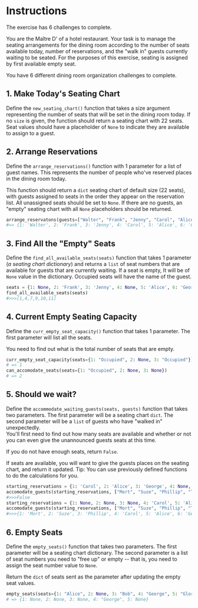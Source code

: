 # Instructions

The exercise has 6 challenges to complete.

You are the Maître D' of a hotel restaurant. Your task is to manage the seating arrangements for the dining room according to the number of seats available today, number of reservations, and the "walk in" guests currently waiting to be seated. For the purposes of this exercise, seating is assigned by first available empty seat.

You have 6 different dining room organization challenges to complete.

## 1. Make Today's Seating Chart

Define the `new_seating_chart()` function that takes a size argument representing the number of seats that will be set in the dining room today. If no `size` is given, the function should return a seating chart with 22 seats. Seat values should have a placeholder of `None` to indicate they are available to assign to a guest.

## 2. Arrange Reservations

Define the `arrange_reservations()` function with 1 parameter for a list of guest names. This represents the number of people who've reserved places in the dining room today.

This function should return a `dict` seating chart of default size (22 seats), with guests assigned to seats in the order they appear on the reservation list. All unassigned seats should be set to `None`. If there are no guests, an "empty" seating chart with all `None` placeholders should be returned.

```python
arrange_reservatons(guests=["Walter", "Frank", "Jenny", "Carol", "Alice", "George"])
#=> {1: 'Walter', 2: 'Frank', 3: 'Jenny', 4: 'Carol', 5: 'Alice', 6: 'George', 7: None, 8: None, 9: None, 10: None, 11: None, 12: None, 13: None, 14: None, 15: None, 16: None, 17: None, 18: None, 19: None, 20: None, 21: None, 22: None}
```

## 3. Find All the "Empty" Seats

Define the `find_all_available_seats(seats)` function that takes 1 parameter (_a seating chart dictionary_) and returns a `list` of seat numbers that are available for guests that are currently waiting.
If a seat is empty, It will be of `None` value in the dictionary. Occupied seats will have the name of the guest.

```python
seats = {1: None, 2: 'Frank', 3: 'Jenny', 4: None, 5: 'Alice', 6: 'George', 7: None, 8: 'Carol', 9: None, 10: None, 11: None, 12: 'Walter'}
find_all_available_seats(seats)
#>>>[1,4,7,9,10,11]
```

## 4. Current Empty Seating Capacity

Define the `curr_empty_seat_capacity()` function that takes 1 parameter. The first parameter will list all the seats.

You need to find out what is the total number of seats that are empty.

```python
curr_empty_seat_capacity(seats={1: "Occupied", 2: None, 3: "Occupied"})
# => 1
can_accomodate_seats(seats={1: "Occupied", 2: None, 3: None})
# => 2
```

## 5. Should we wait?

Define the `accommodate_waiting_guests(seats, guests)` function that takes two parameters. The first parameter will be a seating chart `dict`. The second parameter will be a `list` of guests who have "walked in" unexpectedly.  
You'll first need to find out how many seats are available and whether or not you can even give the unannounced guests seats at this time.

If you do not have enough seats, return `False`.

If seats are available, you will want to give the guests places on the seating chart, and return it updated.
Tip: You can use previously defined functions to do the calculations for you.

```python
starting_reservations = {1: 'Carol', 2: 'Alice', 3: 'George', 4: None, 5: None, 6: None, 7: 'Frank', 8: 'Walter'}
accomodate_guests(starting_reservations, ["Mort", "Suze", "Phillip", "Tony"])
#>>>False
starting_reservations = {1: None, 2: None, 3: None, 4: 'Carol', 5: 'Alice', 6: 'George', 7: None, 8: None, 9: None, 10: None, 11: None, 12: None, 13: None, 14: None, 15: None, 16: None, 17: None, 18: 'Frank', 19:  'Jenny', 20: None, 21: None, 22: 'Walter'}
accomodate_guests(starting_reservations, ["Mort", "Suze", "Phillip", "Tony"])
#>>>{1: 'Mort', 2: 'Suze', 3: 'Phillip', 4: 'Carol', 5: 'Alice', 6: 'George', 7: 'Tony', 8: None, 9: None, 10: None, 11: None, 12: None, 13: None, 14: None, 15: None, 16: None, 17: None, 18: 'Frank', 19: 'Jenny', 20: None, 21: None, 22: 'Walter'}
```

## 6. Empty Seats

Define the `empty_seats()` function that takes two parameters. The first parameter will be a seating chart dictionary. The second parameter is a list of seat numbers you need to "free up" or empty -- that is, you need to assign the seat number value to `None`.

Return the `dict` of seats sent as the parameter after updating the empty seat values.

```python
empty_seats(seats={1: "Alice", 2: None, 3: "Bob", 4: "George", 5: "Gloria"}, seat_numbers=[5,3,1])
# => {1: None, 2: None, 3: None, 4: "George", 5: None}
```
